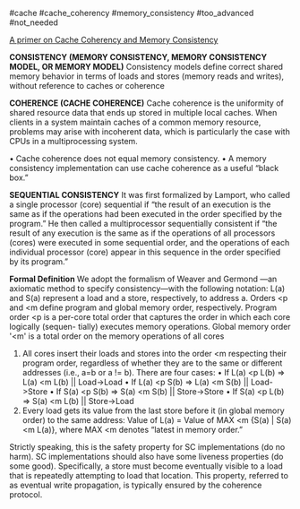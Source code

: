 #cache #cache_coherency #memory_consistency #too_advanced #not_needed

[A primer on Cache Coherency and Memory Consistency](https://www.morganclaypool.com/doi/pdf/10.2200/S00962ED2V01Y201910CAC049)

**CONSISTENCY (MEMORY CONSISTENCY,  MEMORY CONSISTENCY MODEL, OR MEMORY  MODEL)**
Consistency models define correct shared memory behavior in terms of loads and stores (memory reads and writes), without reference to caches or coherence

**COHERENCE (CACHE COHERENCE)**
Cache coherence is the uniformity of shared resource data that ends up stored in multiple local caches. When clients in a system maintain caches of a common memory resource, problems may arise with incoherent data, which is particularly the case with CPUs in a multiprocessing system. 

• Cache coherence does not equal memory consistency.
• A memory consistency implementation can use cache coherence as a useful “black box.”

**SEQUENTIAL CONSISTENCY**
It was first formalized by Lamport, who called a single processor (core) sequential if “the result of an execution is the same as if the operations had been executed in the order specified by the program.” He then called a multiprocessor sequentially consistent if “the result of any execution is the same as if the operations of all processors (cores) were executed in some sequential order, and the operations of each individual processor (core) appear in this sequence in the order specified by its program.”

**Formal Definition**
We adopt the formalism of Weaver and Germond —an axiomatic method to specify consistency—with the following notation: L(a) and S(a) represent a load and a store, respectively, to address a. Orders <p and <m define program and global memory order, respectively. Program order <p is a per-core total order that captures the order in which each core logically (sequen- tially) executes memory operations. Global memory order 
'<m' is a total order on the memory operations of all cores

1. All cores insert their loads and stores into the order <m respecting their program order, regardless of whether they are to the same or different addresses (i.e., a=b or a != b). There are four cases: 
	• If L(a) <p L(b) => L(a) <m L(b)  ||  Load->Load 
	• If L(a) <p S(b) => L(a) <m S(b)  || Load->Store 
	• If S(a) <p S(b) => S(a) <m S(b) || Store->Store 
	• If S(a) <p L(b) => S(a) <m L(b)  || Store->Load 
2. Every load gets its value from the last store before it (in global memory order) to the same address: Value of L(a) = Value of MAX <m {S(a) | S(a) <m L(a)}, where MAX <m denotes “latest in memory order.”

Strictly speaking, this is the safety property for SC implementations (do no harm). SC implementations should also have some liveness properties (do some good). Specifically, a store must become eventually visible to a load that is repeatedly attempting to load that location. This property, referred to as eventual write propagation, is typically ensured by the coherence protocol.